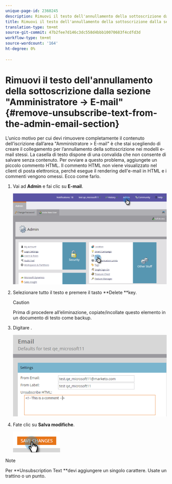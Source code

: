 ```yaml
---
unique-page-id: 2360245
description: Rimuovi il testo dell'annullamento della sottoscrizione dalla sezione "Amministratore -> E-mail" - Documenti Marketo - Documentazione del prodotto
title: Rimuovi il testo dell'annullamento della sottoscrizione dalla sezione "Amministratore -> E-mail"
translation-type: tm+mt
source-git-commit: 47b2fee7d146c3dc558d4bbb10070683f4cdfd3d
workflow-type: tm+mt
source-wordcount: '164'
ht-degree: 0%

---
```



# Rimuovi il testo dell&#39;annullamento della sottoscrizione dalla sezione &quot;Amministratore -> E-mail&quot; {#remove-unsubscribe-text-from-the-admin-email-section}

L’unico motivo per cui devi rimuovere completamente il contenuto dell’iscrizione dall’area &quot;Amministratore > E-mail&quot; è che stai scegliendo di creare il collegamento per l’annullamento della sottoscrizione nei modelli e-mail stessi. La casella di testo dispone di una convalida che non consente di salvare senza contenuto. Per ovviare a questo problema, aggiungete un piccolo commento HTML. Il commento HTML non viene visualizzato nel client di posta elettronica, perché esegue il rendering dell&#39;e-mail in HTML e i commenti vengono omessi. Ecco come farlo.

1. Vai ad **Admin** e fai clic su **E-mail**.

   ![](assets/image2016-8-26-13-3a57-3a9.png)

1. Selezionare tutto il testo e premere il tasto **Delete **key.

   >[!CAUTION]
   >
   >Prima di procedere all’eliminazione, copiate/incollate questo elemento in un documento di testo come backup.

1. Digitare **<!--This is a comment -->**.

   ![](assets/image2016-8-26-13-3a53-3a15.png)

1. Fate clic su **Salva modifiche**.

   ![](assets/image2016-8-26-13-3a59-3a40.png)

>[!NOTE]
>
>Per **Unsubscription Text **devi aggiungere un singolo carattere. Usate un trattino o un punto.

